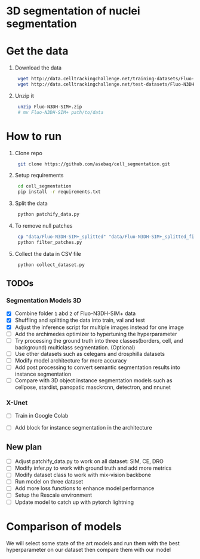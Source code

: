 # 3D segmentation of nuclei segmentation

# Get the data
1. Download the data
   ```sh
    wget http://data.celltrackingchallenge.net/training-datasets/Fluo-N3DH-SIM+.zip
    wget http://data.celltrackingchallenge.net/test-datasets/Fluo-N3DH-SIM+.zip
   ```

2. Unzip it
   ```sh
    unzip Fluo-N3DH-SIM+.zip
    # mv Fluo-N3DH-SIM+ path/to/data
   ```

# How to run
1. Clone repo
   ```sh
    git clone https://github.com/asebaq/cell_segmentation.git
   ```
2. Setup requirements
   ```sh
    cd cell_segmentation
    pip install -r requirements.txt
   ```
3. Split the data
   ```sh
    python patchify_data.py
   ```
4. To remove null patches
   ```sh
    cp "data/Fluo-N3DH-SIM+_splitted" "data/Fluo-N3DH-SIM+_splitted_filtered"
    python filter_patches.py
   ```
5. Collect the data in CSV file
   ```sh
    python collect_dataset.py
   ```

## TODOs
### Segmentation Models 3D
- [x] Combine folder `1` abd `2` of Fluo-N3DH-SIM+ data
- [x] Shuffling and splitting the data into train, val and test
- [x] Adjust the inference script for multiple images instead for one image
- [ ] Add the archimedes optimizer to hypertuning the hyperparameter
- [ ] Try processing the ground truth into three classes(borders, cell, and background) multiclass segmentation. (Optional)
- [ ] Use other datasets such as celegans and drosphilla datasets
- [ ] Modify model architecture for more accuracy
- [ ] Add post processing to convert semantic segmentation results into instance segmentation
- [ ] Compare with 3D object instance segmentation models such as cellpose, stardist, panopatic masckrcnn, detectron, and nnunet

### X-Unet
 - [ ] Train in Google Colab
 - [ ] Add block for instance segmentation in the architecture


## New plan
- [ ] Adjust patchify_data.py to work on all dataset: SIM, CE, DRO
- [ ] Modify infer.py to work with ground truth and add more metrics
- [ ] Modify dataset class to work with mix-vision backbone
- [ ] Run model on three dataset
- [ ] Add more loss functions to enhance model performance
- [ ] Setup the Rescale environment
- [ ] Update model to catch up with pytorch lightning

# Comparison of models
We will select some state of the art models and run them with the best hyperparameter on our dataset then compare them with our model
